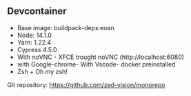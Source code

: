 ## Devcontainer

- Base image: buildpack-deps:eoan
- Node: 14.1.0
- Yarn: 1.22.4
- Cypress 4.5.0
- With noVNC - XFCE trought noVNC (http://localhost:6080)
- with Google-chrome- With Vscode- docker preinstalled
- Zsh + Oh my zsh!

Git repository: https://github.com/zed-vision/monorepo
